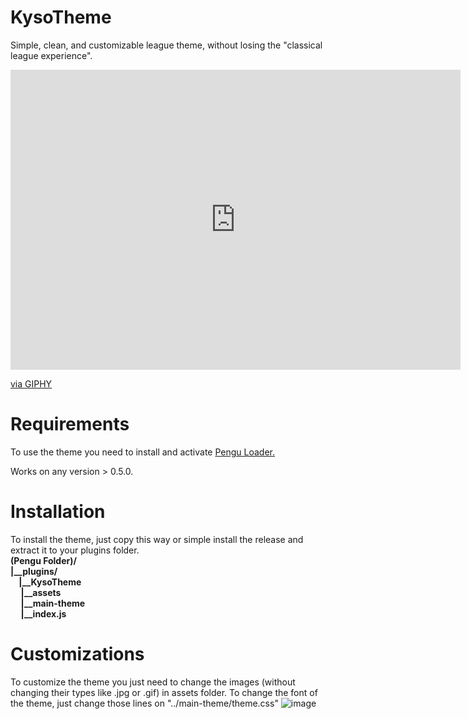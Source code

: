 # KysoTheme
Simple, clean, and customizable league theme, without losing the "classical league experience".
<iframe src="https://giphy.com/embed/nMEZKDSIy564wp6F03" width="720" height="480" frameBorder="0" class="giphy-embed" allowFullScreen></iframe><p><a href="https://giphy.com/gifs/nMEZKDSIy564wp6F03">via GIPHY</a></p>

# Requirements
<p>To use the theme you need to install and activate <a href="https://pengu.lol">Pengu Loader.</a><br> 

Works on any version > 0.5.0.<p>

# Installation
<p>To install the theme, just copy this way or simple install the release and extract it to your plugins folder.<br>
<strong>(Pengu Folder)/<br>
|__plugins/<br>
&nbsp;&nbsp;&nbsp;&nbsp;|__KysoTheme<br>
&nbsp;&nbsp;&nbsp;&nbsp;&nbsp;|__assets<br>
&nbsp;&nbsp;&nbsp;&nbsp;&nbsp;|__main-theme<br>
&nbsp;&nbsp;&nbsp;&nbsp;&nbsp;|__index.js<p></strong>  

# Customizations
To customize the theme you just need to change the images (without changing their types like .jpg or .gif) in assets folder. To change the font of the theme, just change those lines on "../main-theme/theme.css"
![image](https://github.com/kyso1/KysoTheme/assets/128049220/f56ccc4e-b8a9-4aef-8e39-860dac6802ec)
